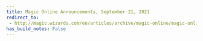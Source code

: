 ```yaml
---
title: Magic Online Announcements, September 21, 2021
redirect_to:
 - http://magic.wizards.com/en/articles/archive/magic-online/magic-online-announcements-september-21-2021
has_build_notes: False
---
```

